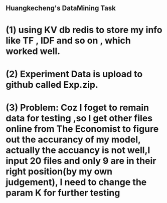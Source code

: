 ## Huangkecheng's DataMining Task

# (1) using KV db redis to store my info like TF , IDF and so on , which worked well.

# (2) Experiment Data is upload to github called Exp.zip.

# (3) Problem: Coz I foget to remain data for testing ,so I get other files online from The Economist to figure out the accurancy of my      model, actually the accuancy is not well,I input 20 files and only 9 are in their right position(by my own judgement), I need to change  the param K for further testing 

